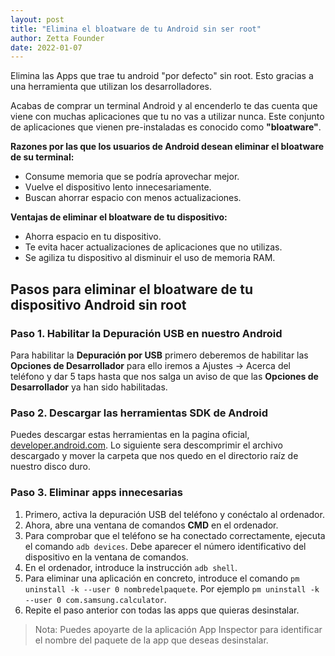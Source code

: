 ```yaml
---
layout: post
title: "Elimina el bloatware de tu Android sin ser root"
author: Zetta Founder
date: 2022-01-07
---
```


Elimina las Apps que trae tu android "por defecto" sin root. Esto gracias a una herramienta que utilizan los desarrolladores.

Acabas de comprar un terminal Android y al encenderlo te das cuenta que viene con muchas aplicaciones que tu no vas a utilizar nunca. Este conjunto de aplicaciones que vienen pre-instaladas es conocido como **"bloatware"**.

**Razones por las que los usuarios de Android desean eliminar el bloatware de su terminal:**
- Consume memoria que se podría aprovechar mejor.
- Vuelve el dispositivo lento innecesariamente.
- Buscan ahorrar espacio con menos actualizaciones.

**Ventajas de eliminar el bloatware de tu dispositivo:**
- Ahorra espacio en tu dispositivo.
- Te evita hacer actualizaciones de aplicaciones que no utilizas.
- Se agiliza tu dispositivo al disminuir el uso de memoria RAM.

## Pasos para eliminar el bloatware de tu dispositivo Android sin root

### Paso 1. Habilitar la Depuración USB en nuestro Android

Para habilitar la **Depuración por USB** primero deberemos de habilitar las **Opciones de Desarrollador** para ello iremos a Ajustes → Acerca del teléfono y dar 5 taps hasta que nos salga un aviso de que las **Opciones de Desarrollador** ya han sido habilitadas.

### Paso 2. Descargar las herramientas SDK de Android

Puedes descargar estas herramientas en la pagina oficial, [developer.android.com](https://developer.android.com/studio/releases/platform-tools).
Lo siguiente sera descomprimir el archivo descargado y mover la carpeta que nos quedo en el directorio raíz de nuestro disco duro.

### Paso 3. Eliminar apps innecesarias

1. Primero, activa la depuración USB del teléfono y conéctalo al ordenador.
2. Ahora, abre una ventana de comandos **CMD** en el ordenador.
3. Para comprobar que el teléfono se ha conectado correctamente, ejecuta el comando `adb devices`. Debe aparecer el número identificativo del dispositivo en la ventana de comandos.
4. En el ordenador, introduce la instrucción `adb shell`.
5. Para eliminar una aplicación en concreto, introduce el comando `pm uninstall -k --user 0 nombredelpaquete`. Por ejemplo `pm uninstall -k --user 0 com.samsung.calculator`.
6. Repite el paso anterior con todas las apps que quieras desinstalar.

> Nota: Puedes apoyarte de la aplicación App Inspector para identificar el nombre del paquete de la app que deseas desinstalar.